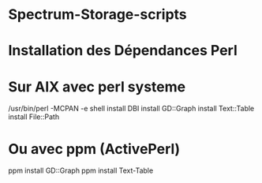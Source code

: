 # Spectrum-Storage-scripts


# Installation des Dépendances Perl
 # Sur AIX avec perl systeme
  /usr/bin/perl -MCPAN -e shell
   install DBI
   install GD::Graph
   install Text::Table
   install File::Path

  # Ou avec ppm (ActivePerl)
  ppm install GD::Graph
  ppm install Text-Table
